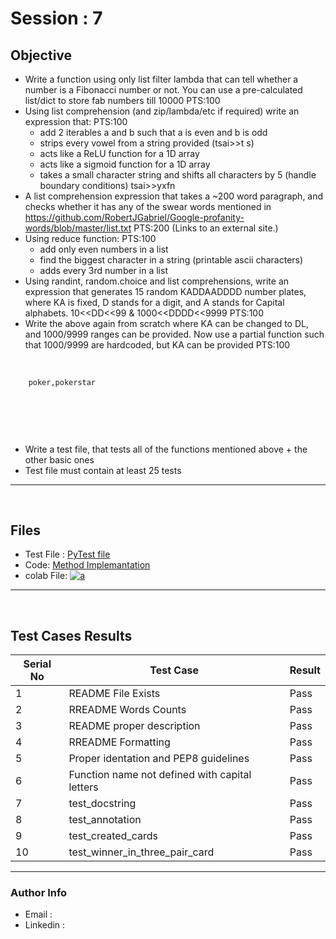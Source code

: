 # Session : 7

## Objective

- Write a function using only list filter lambda that can tell whether a number is a Fibonacci number or not. You can use a pre-calculated list/dict to store fab numbers till 10000 PTS:100
- Using list comprehension (and zip/lambda/etc if required) write an expression that: PTS:100
  - add 2 iterables a and b such that a is even and b is odd
  - strips every vowel from a string provided (tsai>>t s)
  - acts like a ReLU function for a 1D array
  - acts like a sigmoid function for a 1D array
  - takes a small character string and shifts all characters by 5 (handle boundary conditions) tsai>>yxfn
- A list comprehension expression that takes a ~200 word paragraph, and checks whether it has any of the swear words mentioned in https://github.com/RobertJGabriel/Google-profanity-words/blob/master/list.txt PTS:200 (Links to an external site.)
- Using reduce function: PTS:100
  - add only even numbers in a list
  - find the biggest character in a string (printable ascii characters)
  - adds every 3rd number in a list
- Using randint, random.choice and list comprehensions, write an expression that generates 15 random KADDAADDDD number plates, where KA is fixed, D stands for a digit, and A stands for Capital alphabets. 10<<DD<<99 & 1000<<DDDD<<9999 PTS:100
- Write the above again from scratch where KA can be changed to DL, and 1000/9999 ranges can be provided. Now use a partial function such that 1000/9999 are hardcoded, but KA can be provided PTS:100

&nbsp;
``` html 
    poker,pokerstar
                            
                            
                          

```
&nbsp;
- Write a test file, that tests all of the functions mentioned above + the other basic ones 
- Test file must contain at least 25 tests


---
&nbsp;
## Files
 - Test File : [PyTest file]()
 - Code: [Method Implemantation]()
 - colab File: [![a](https://github.com/jagatabhay/TSAI/blob/master/openincolablogo.JPG)]()
&nbsp;
---
&nbsp;
## Test Cases Results
| Serial No  | Test Case | Result |
| ---------- | --------- | ------ |
| 1 | README File Exists | Pass |
| 2 | RREADME Words Counts | Pass |
| 3 | README proper description | Pass |
| 4 | RREADME Formatting | Pass |
| 5 | Proper identation and  PEP8 guidelines | Pass |
| 6 | Function name not defined with capital letters | Pass |
| 7 | test_docstring | Pass |
| 8 | test_annotation | Pass |
| 9 | test_created_cards | Pass |
| 10 | test_winner_in_three_pair_card | Pass | 

---

### Author Info
- Email :
- Linkedin :
